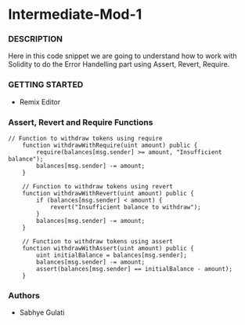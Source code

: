 # Intermediate-Mod-1
### DESCRIPTION

Here in this code snippet we are going to understand how to work with Solidity to do the Error Handelling part using Assert, Revert, Require.

### GETTING STARTED
- Remix Editor

### Assert, Revert and Require Functions

```
// Function to withdraw tokens using require
    function withdrawWithRequire(uint amount) public {
        require(balances[msg.sender] >= amount, "Insufficient balance");
        balances[msg.sender] -= amount;
    }

    // Function to withdraw tokens using revert
    function withdrawWithRevert(uint amount) public {
        if (balances[msg.sender] < amount) {
            revert("Insufficient balance to withdraw");
        }
        balances[msg.sender] -= amount;
    }

    // Function to withdraw tokens using assert
    function withdrawWithAssert(uint amount) public {
        uint initialBalance = balances[msg.sender];
        balances[msg.sender] -= amount;
        assert(balances[msg.sender] == initialBalance - amount);
    }
```

### Authors
- Sabhye Gulati
